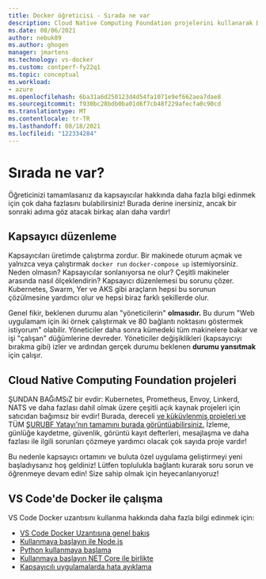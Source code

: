 ```yaml
---
title: Docker öğreticisi - Sırada ne var
description: Cloud Native Computing Foundation projelerini kullanarak Docker uygulamalarını düzenleme ile genişletme seçeneklerini açıklar.
ms.date: 08/06/2021
author: nebuk89
ms.author: ghogen
manager: jmartens
ms.technology: vs-docker
ms.custom: contperf-fy22q1
ms.topic: conceptual
ms.workload:
- azure
ms.openlocfilehash: 6ba31a6d250123d4d54fa1071e9ef662aea7dae8
ms.sourcegitcommit: f930bc28bdb0ba01d6f7cb48f229afecfa0c90cd
ms.translationtype: MT
ms.contentlocale: tr-TR
ms.lasthandoff: 08/18/2021
ms.locfileid: "122334284"
---
```

# <a name="whats-next"></a>Sırada ne var?

Öğreticinizi tamamlasanız da kapsayıcılar hakkında daha fazla bilgi edinmek için çok daha fazlasını bulabilirsiniz!
Burada derine inersiniz, ancak bir sonraki adıma göz atacak birkaç alan daha vardır!

## <a name="container-orchestration"></a>Kapsayıcı düzenleme

Kapsayıcıları üretimde çalıştırma zordur. Bir makinede oturum açmak ve yalnızca veya çalıştırmak `docker run` `docker-compose up` istemiyorsiniz. Neden olmasın? Kapsayıcılar sonlanıyorsa ne olur? Çeşitli makineler arasında nasıl ölçeklendirin? Kapsayıcı düzenlemesi bu sorunu çözer. Kubernetes, Swarm, Yer ve AKS gibi araçların hepsi bu sorunun çözülmesine yardımcı olur ve hepsi biraz farklı şekillerde olur.

Genel fikir, beklenen durumu alan "yöneticilerin" **olmasıdır.** Bu durum "Web uygulamam için iki örnek çalıştırmak ve 80 bağlantı noktasını göstermek istiyorum" olabilir. Yöneticiler daha sonra kümedeki tüm makinelere bakar ve işi "çalışan" düğümlerine devreder. Yöneticiler değişiklikleri (kapsayıcıyı bırakma gibi) izler ve ardından gerçek durumu beklenen **durumu yansıtmak** için çalışır.

## <a name="cloud-native-computing-foundation-projects"></a>Cloud Native Computing Foundation projeleri

ŞUNDAN BAĞıMSıZ bir evdir: Kubernetes, Prometheus, Envoy, Linkerd, NATS ve daha fazlası dahil olmak üzere çeşitli açık kaynak projeleri için satıcıdan bağımsız bir evdir! Burada, dereceli [ve küküvlenmiş projeleri ve](https://www.cncf.io/projects/) TÜM [ŞURUBF Yatayı'nın tamamını burada görüntüabilirsiniz.](https://landscape.cncf.io/) İzleme, günlüğe kaydetme, güvenlik, görüntü kayıt defterleri, mesajlaşma ve daha fazlası ile ilgili sorunları çözmeye yardımcı olacak çok sayıda proje vardır!

Bu nedenle kapsayıcı ortamını ve buluta özel uygulama geliştirmeyi yeni başladıysanız hoş geldiniz! Lütfen toplulukla bağlantı kurarak soru sorun ve öğrenmeye devam edin! Size sahip olmak için heyecanlanıyoruz!

## <a name="working-with-docker-in-vs-code"></a>VS Code'de Docker ile çalışma

VS Code Docker uzantısını kullanma hakkında daha fazla bilgi edinmek için:

- [VS Code Docker Uzantısına genel bakış](https://code.visualstudio.com/docs/containers/overview)
- [Kullanmaya başlayın ile Node.js](https://code.visualstudio.com/docs/containers/quickstart-node)
- [Python kullanmaya başlama](https://code.visualstudio.com/docs/containers/quickstart-python)
- [Kullanmaya başlayın NET Core ile birlikte](https://code.visualstudio.com/docs/containers/quickstart-aspnet-core)
- [Kapsayıcılı uygulamalarda hata ayıklama](https://code.visualstudio.com/docs/containers/debug-common)
